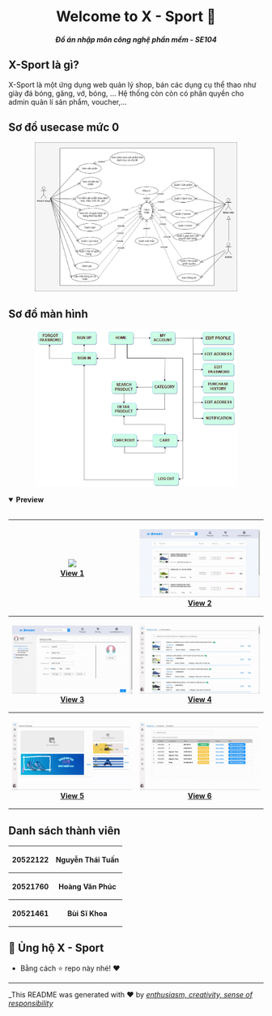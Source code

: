 <h1 align="center">Welcome to X - Sport 👋</h1>
<h5 align="center"> Đồ án nhập môn công nghệ phần mềm - SE104 </h5>

##  X-Sport là gì?
X-Sport là một ứng dụng web quản lý shop, bán các dụng cụ thể thao như giày đá bóng, găng, vớ, bóng, ... Hệ thống còn còn có phân quyền cho admin quản lí sản phẩm, voucher,...

##  Sơ đồ usecase mức 0
<p align="center">
  <img width="400" src="https://github.com/bskhoa/resource/blob/main/x-sport/img/01_usecase_level_0.png"/>
  
</p>

##  Sơ đồ màn hình
<p align="center">
  <img width="400" src="https://github.com/bskhoa/resource/blob/main/x-sport/img/02_sodolienketmanhinh.png"/>
  
</p>
<details open>
<summary><strong>Preview</strong></summary> <br>
<table style="width:100%">
<tr>
    <th> <p align="center">
       <img src="https://github.com/bskhoa/resource/blob/main/x-sport/gif/01.gif"><br>
       <a href="https://github.com/bskhoa/Clothnest">View 1</a>
    </p> </th>
    <th> <p align="center">
       <img src="https://github.com/bskhoa/resource/blob/main/x-sport/gif/02.gif"><br>
       <a href="https://github.com/bskhoa/Clothnest">View 2</a>
    </p> </th>
</tr>
<tr>
    <th> <p align="center">
       <img src="https://github.com/bskhoa/resource/blob/main/x-sport/gif/03.gif"><br>
       <a href="https://github.com/bskhoa/Clothnest">View 3</a>
    </p> </th>    
    <th> <p align="center">
       <img src="https://github.com/bskhoa/resource/blob/main/x-sport/gif/04.gif"><br>
       <a href="https://github.com/bskhoa/Clothnest">View 4</a>
    </p> </th>
 </tr>
 <tr>
    <th> <p align="center">
       <img src="https://github.com/bskhoa/resource/blob/main/x-sport/gif/05.gif"><br>
       <a href="https://github.com/bskhoa/Clothnest">View 5</a>
    </p> </th>    
    <th> <p align="center">
       <img src="https://github.com/bskhoa/resource/blob/main/x-sport/gif/06.gif"><br>
       <a href="https://github.com/bskhoa/Clothnest">View 6</a>
    </p> </th>
 </tr>
</table>
</details>

##  Danh sách thành viên
<table style="width:100%">
<tr>
    <th> <p align="center">
       20522122
    </p> </th>
    <th> <p align="center">
       Nguyễn Thái Tuấn
    </p> </th>
</tr>
<tr>
    <th> <p align="center">
       20521760
    </p> </th>
    <th> <p align="center">
       Hoàng Văn Phúc
    </p> </th>
</tr>
<tr>
    <th> <p align="center">
       20521461
    </p> </th>
    <th> <p align="center">
       Bùi Sĩ Khoa
    </p> </th>
</tr>

</table>

## 👊 Ủng hộ X - Sport
- Bằng cách ⭐️ repo này nhé! ❤️
---
_This README was generated with  ❤️  by _[enthusiasm, creativity, sense of responsibility]([https://github.com/bskhoa/X-Sport](https://github.com/bskhoa/Website-X-Sport))_
